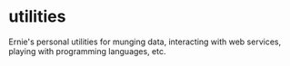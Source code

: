 utilities
=========

Ernie's personal utilities for munging data, interacting with web services, playing 
with programming languages, etc.
